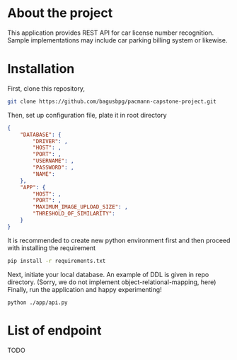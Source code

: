 # About the project
This application provides REST API for car license number recognition. Sample implementations may include car parking billing system or likewise.
# Installation
First, clone this repository,
```bash
git clone https://github.com/bagusbpg/pacmann-capstone-project.git
```
Then, set up configuration file, plate it in root directory
```json
{
    "DATABASE": {
        "DRIVER": ,
        "HOST": ,
        "PORT": ,
        "USERNAME": ,
        "PASSWORD": ,
        "NAME":
    },
    "APP": {
        "HOST": ,
        "PORT": ,
        "MAXIMUM_IMAGE_UPLOAD_SIZE": ,
        "THRESHOLD_OF_SIMILARITY":
    }
}
```
It is recommended to create new python environment first and then proceed with installing the requirement
```bash
pip install -r requirements.txt
```
Next, initiate your local database. An example of DDL is given in repo directory. (Sorry, we do not implement object-relational-mapping, here)
Finally, run the application and happy experimenting!
```
python ./app/api.py
```
# List of endpoint
TODO